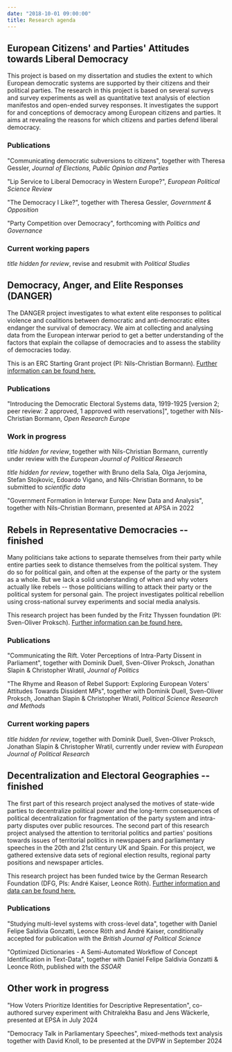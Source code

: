 ```yaml
---
date: "2018-10-01 09:00:00"
title: Research agenda
---
```



## European Citizens' and Parties' Attitudes towards Liberal Democracy

This project is based on my dissertation and studies the extent to which European democratic systems are supported by their citizens and their political parties. The research in this project is based on several surveys and survey experiments as well as quantitative text analysis of election manifestos and open-ended survey responses. It investigates the support for and conceptions of democracy among European citizens and parties. It aims at revealing the reasons for which citizens and parties defend liberal democracy.

### Publications

"Communicating democratic subversions to citizens", together with Theresa Gessler, _Journal of Elections, Public Opinion and Parties_

"Lip Service to Liberal Democracy in Western Europe?", _European Political Science Review_

"The Democracy I Like?", together with Theresa Gessler, _Government \& Opposition_

"Party Competition over Democracy", forthcoming with _Politics and Governance_

### Current working papers

_title hidden for review_, revise and resubmit with _Political Studies_

<!---"The Battle for Democracy. How Mainstream Parties Defend Liberal Democracy Against Radical Right-Wing Parties' Attacks", together with Jan Schwalbach--->

<!---"Violent Protesters, Violent States. How People Perceive the Legitimacy of Protests and Protest Repression", together with Lennart Schürmann--->


## Democracy, Anger, and Elite Responses (DANGER)

The DANGER project investigates to what extent elite responses to political violence and coalitions between democratic and anti-democratic elites endanger the survival of democracy. We aim at collecting and analysing data from the European interwar period to get a better understanding of the factors that explain the collapse of democracies and to assess the stability of democracies today.

This is an ERC Starting Grant project (PI: Nils-Christian Bormann). [Further information can be found here.](https://www.erc-danger.de/)

### Publications

"Introducing the Democratic Electoral Systems data, 1919-1925 [version 2; peer review: 2 approved, 1 approved with reservations]", together with Nils-Christian Bormann, _Open Research Europe_

### Work in progress

_title hidden for review_, together with Nils-Christian Bormann, currently under review with the _European Journal of Political Research_ 

_title hidden for review_, together with Bruno della Sala, Olga Jerjomina, Stefan Stojkovic, Edoardo Vigano, and Nils-Christian Bormann, to be submitted to _scientific data_

"Government Formation in Interwar Europe: New Data and Analysis", together with Nils-Christian Bormann, presented at APSA in 2022


## Rebels in Representative Democracies -- finished

Many politicians take actions to separate themselves from their party while entire parties seek to distance themselves from the political system. They do so for political gain, and often at the expense of the party or the system as a whole. But we lack a solid understanding of when and why voters actually like rebels -- those politicians willing to attack their party or the political system for personal gain. The project investigates political rebellion using cross-national survey experiments and social media analysis.

This research project has been funded by the Fritz Thyssen foundation  (PI: Sven-Oliver Proksch). [Further information can be found here.](https://cccp.uni-koeln.de/de/research/current-research-projects/rebels-in-representative-democracy-the-appeal-and-consequences-of-political-defection-in-europe/)

### Publications

"Communicating the Rift. Voter Perceptions of Intra-Party Dissent in Parliament", together with Dominik Duell, Sven-Oliver Proksch, Jonathan Slapin & Christopher Wratil, _Journal of Politics_

"The Rhyme and Reason of Rebel Support: Exploring European Voters' Attitudes Towards Dissident MPs", together with Dominik Duell, Sven-Oliver Proksch, Jonathan Slapin & Christopher Wratil, _Political Science Research and Methods_

### Current working papers

_title hidden for review_, together with Dominik Duell, Sven-Oliver Proksch, Jonathan Slapin & Christopher Wratil, currently under review with _European Journal of Political Research_


## Decentralization and Electoral Geographies -- finished

The first part of this research project analysed the motives of state-wide parties to decentralize political power and the long-term consequences of political decentralization for fragmentation of the party system and intra-party disputes over public resources. The second part of this research project analysed the attention to territorial politics and parties' positions towards issues of territorial politics in newspapers and parliamentary speeches in the 20th and 21st century UK and Spain. For this project, we gathered extensive data sets of regional election results, regional party positions and newspaper articles. 

This research project has been funded twice by the German Research Foundation (DFG, PIs: André Kaiser, Leonce Röth). [Further information and data can be found here.](https://cccp.uni-koeln.de/de/research/current-research-projects/deg-decentralization-and-electoral-geographies-i-ii)

### Publications

"Studying multi-level systems with cross-level data", together with Daniel Felipe Saldivia Gonzatti, Leonce Röth and André Kaiser, conditionally accepted for publication with the _British Journal of Political Science_

"Optimized Dictionaries - A Semi-Automated Workflow of Concept Identification in Text-Data", together with Daniel Felipe Saldivia Gonzatti & Leonce Röth, published with the _SSOAR_

<!--"Party Positions in Newspapers and Legislative Speeches", together with Daniel Felipe Saldivia Gonzatti & Leonce Röth-->


## Other work in progress

"How Voters Prioritize Identities for Descriptive Representation", co-authored survey experiment with Chitralekha Basu and Jens Wäckerle, presented at EPSA in July 2024

"Democracy Talk in Parliamentary Speeches", mixed-methods text analysis together with David Knoll, to be presented at the DVPW in September 2024

